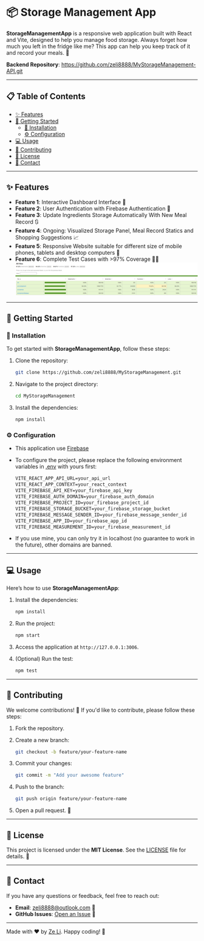 # 📦 Storage Management App

**StorageManagementApp** is a responsive web application built with React and Vite, designed to help you manage food storage. 
Always forget how much you left in the fridge like me? This app can help you keep track of it and record 
your meals. 🎉

**Backend Repository**: https://github.com/zeli8888/MyStorageManagement-API.git

---

## 📋 Table of Contents
- [✨ Features](#-features)
- [🚀 Getting Started](#-getting-started)
  - [🔧 Installation](#-installation)
  - [⚙️ Configuration](#️-configuration)
- [💻 Usage](#-usage)
- [🤝 Contributing](#-contributing)
- [📝 License](#-license)
- [📧 Contact](#-contact)

---

## ✨ Features
- **Feature 1**: Interactive Dashboard Interface 📂
- **Feature 2**: User Authentication with Firebase Authentication 🔐
- **Feature 3**: Update Ingredients Storage Automatically With New Meal Record 🔃
- **Feature 4**: Ongoing: Visualized Storage Panel, Meal Record Statics and Shopping Suggestions 📈
- **Feature 5**: Responsive Website suitable for different size of mobile phones, tablets and desktop computers 📱
- **Feature 6**: Complete Test Cases with >97% Coverage 🧑‍🔬
![test report](project-storage-management-frontend-test.png)
---

## 🚀 Getting Started

### 🔧 Installation
To get started with **StorageManagementApp**, follow these steps:

1. Clone the repository:
   ```bash
   git clone https://github.com/zeli8888/MyStorageManagement.git
   ```

2. Navigate to the project directory:
   ```bash
   cd MyStorageManagement
   ```

3. Install the dependencies:
   ```bash
   npm install
   ```

### ⚙️ Configuration
- This application use [Firebase](https://console.firebase.google.com/)
- To configure the project, please replace the following environment variables in [.env](./.env) with yours first:

    ```env
    VITE_REACT_APP_API_URL=your_api_url
    VITE_REACT_APP_CONTEXT=your_react_context
    VITE_FIREBASE_API_KEY=your_firebase_api_key
    VITE_FIREBASE_AUTH_DOMAIN=your_firebase_auth_domain
    VITE_FIREBASE_PROJECT_ID=your_firebase_project_id
    VITE_FIREBASE_STORAGE_BUCKET=your_firebase_storage_bucket
    VITE_FIREBASE_MESSAGE_SENDER_ID=your_firebase_message_sender_id
    VITE_FIREBASE_APP_ID=your_firebase_app_id
    VITE_FIREBASE_MEASUREMENT_ID=your_firebase_measurement_id
    ```

- If you use mine, you can only try it in localhost (no guarantee to work in the future), other domains are banned.
---

## 💻 Usage
Here’s how to use **StorageManagementApp**:

1. Install the dependencies:
   ```bash
   npm install
   ```

2. Run the project:
   ```bash
   npm start
   ```

3. Access the application at `http://127.0.0.1:3006`.

4. (Optional) Run the test:
    ```bash
    npm test
    ```
---

## 🤝 Contributing
We welcome contributions! 🎉 If you'd like to contribute, please follow these steps:

1. Fork the repository.

2. Create a new branch:
   ```bash
   git checkout -b feature/your-feature-name
   ```

3. Commit your changes:
   ```bash
   git commit -m "Add your awesome feature"
   ```

4. Push to the branch:
   ```bash
   git push origin feature/your-feature-name
   ```

5. Open a pull request. 🚀

---

## 📝 License
This project is licensed under the **MIT License**. See the [LICENSE](LICENSE) file for details. 🐜

---

## 📧 Contact
If you have any questions or feedback, feel free to reach out:

- **Email**: zeli8888@outlook.com 📩
- **GitHub Issues**: [Open an Issue](https://github.com/zeli8888/MyStorageManagement/issues) 🐛

---

Made with ❤️ by [Ze Li](https://github.com/zeli8888). Happy coding! 🎉